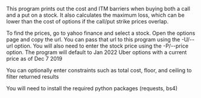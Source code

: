 This program prints out the cost and ITM barriers when buying both
a call and a put on a stock. It also calculates the maximum loss,
which can be lower than the cost of options if the call/put strike
prices overlap.

To find the prices, go to yahoo finance and select a stock. Open the
options page and copy the url. You can pass that url to this program
using the -U/--url option. You will also need to enter the stock price
using the -P/--price option. The program will default to Jan 2022 Uber
options with a current price as of Dec 7 2019

You can optionally enter constraints such as total cost, floor, and
ceiling to filter returned results

You will need to install the required python packages (requests, bs4)
